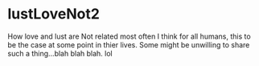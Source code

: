 # lustLoveNot2
How love and lust are Not related most often
I think for all humans, this to be the case at some point in thier lives. Some might be unwilling to share such a thing...blah blah blah. lol
